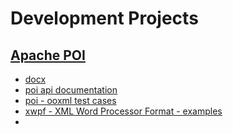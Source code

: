 Development Projects
===

[Apache POI](http://poi.apache.org/overview.html)
---

 * [docx](http://poi.apache.org/document/quick-guide-xwpf.html)
 * [poi api documentation](http://poi.apache.org/apidocs/)
 * [poi - ooxml test cases](http://svn.apache.org/viewvc/poi/trunk/src/ooxml/testcases/org/apache/poi/xwpf/)
 * [xwpf - XML Word Processor Format - examples](http://svn.apache.org/repos/asf/poi/trunk/src/examples/src/org/apache/poi/xwpf/usermodel/)
 * 
 
 


